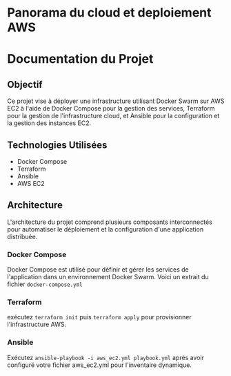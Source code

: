 # Panorama du cloud et deploiement AWS

# Documentation du Projet

## Objectif
Ce projet vise à déployer une infrastructure utilisant Docker Swarm sur AWS EC2 à l'aide de Docker Compose pour la gestion des services, Terraform pour la gestion de l'infrastructure cloud, et Ansible pour la configuration et la gestion des instances EC2.

## Technologies Utilisées
- Docker Compose
- Terraform
- Ansible
- AWS EC2

## Architecture
L'architecture du projet comprend plusieurs composants interconnectés pour automatiser le déploiement et la configuration d'une application distribuée.

### Docker Compose
Docker Compose est utilisé pour définir et gérer les services de l'application dans un environnement Docker Swarm. Voici un extrait du fichier `docker-compose.yml` 

### Terraform 

exécutez `terraform init` puis `terraform apply` pour provisionner l'infrastructure AWS.

### Ansible 

Exécutez `ansible-playbook -i aws_ec2.yml playbook.yml` après avoir configuré votre fichier aws_ec2.yml pour l'inventaire dynamique.

